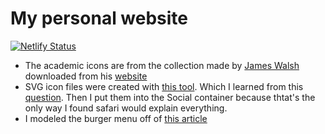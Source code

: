# My personal website

[![Netlify Status](https://api.netlify.com/api/v1/badges/15725adb-a25c-4a49-8ab4-257476c87395/deploy-status)](https://app.netlify.com/sites/kyleshores-com/deploys)

- The academic icons are from the collection made by [James Walsh](https://github.com/jpswalsh) downloaded from his [website](https://jpswalsh.github.io/academicons/)
- SVG icon files were created with [this tool](https://fontastic.me/). Which I learned from this [question](https://stackoverflow.com/a/42296853/5217293). Then I put them into the Social container because thtat's the only way I found safari would explain everything.
 - I modeled the burger menu off of [this article](https://css-tricks.com/hamburger-menu-with-a-side-of-react-hooks-and-styled-components/)